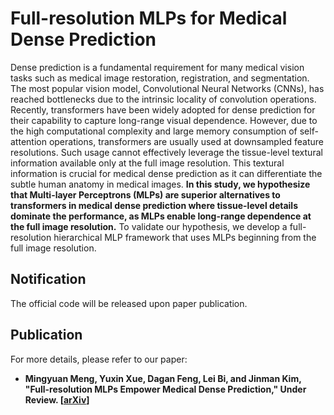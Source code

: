 # Full-resolution MLPs for Medical Dense Prediction
Dense prediction is a fundamental requirement for many medical vision tasks such as medical image restoration, registration, and segmentation. The most popular vision model, Convolutional Neural Networks (CNNs), has reached bottlenecks due to the intrinsic locality of convolution operations. Recently, transformers have been widely adopted for dense prediction for their capability to capture long-range visual dependence. However, due to the high computational complexity and large memory consumption of self-attention operations, transformers are usually used at downsampled feature resolutions. Such usage cannot effectively leverage the tissue-level textural information available only at the full image resolution. This textural information is crucial for medical dense prediction as it can differentiate the subtle human anatomy in medical images. **In this study, we hypothesize that Multi-layer Perceptrons (MLPs) are superior alternatives to transformers in medical dense prediction where tissue-level details dominate the performance, as MLPs enable long-range dependence at the full image resolution.** To validate our hypothesis, we develop a full-resolution hierarchical MLP framework that uses MLPs beginning from the full image resolution.  

## Notification
The official code will be released upon paper publication.

## Publication
For more details, please refer to our paper:
* **Mingyuan Meng, Yuxin Xue, Dagan Feng, Lei Bi, and Jinman Kim, "Full-resolution MLPs Empower Medical Dense Prediction," Under Review. [[arXiv]()]**
